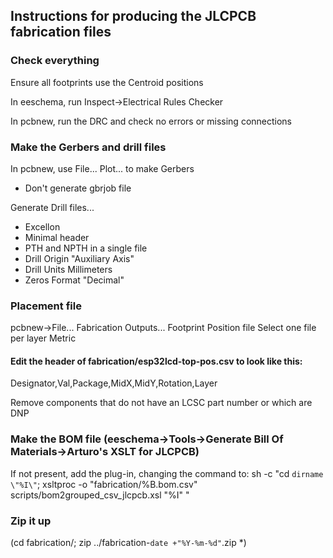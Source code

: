 ## Instructions for producing the JLCPCB fabrication files

### Check everything

Ensure all footprints use the Centroid positions

In eeschema, run Inspect->Electrical Rules Checker

In pcbnew, run the DRC and check no errors or missing connections

### Make the Gerbers and drill files

In pcbnew, use File... Plot... to make Gerbers
* Don't generate gbrjob file

Generate Drill files...
* Excellon
* Minimal header
* PTH and NPTH in a single file
* Drill Origin "Auxiliary Axis"
* Drill Units Millimeters
* Zeros Format "Decimal"

### Placement file

pcbnew->File... Fabrication Outputs... Footprint Position file
Select one file per layer
Metric

#### Edit the header of fabrication/esp32lcd-top-pos.csv to look like this:

Designator,Val,Package,MidX,MidY,Rotation,Layer

Remove components that do not have an LCSC part number or which are DNP

### Make the BOM file (eeschema->Tools->Generate Bill Of Materials->Arturo's XSLT for JLCPCB)

If not present, add the plug-in, changing the command to:
sh -c "cd `dirname \"%I\"`; xsltproc -o \"fabrication/%B.bom.csv\" scripts/bom2grouped_csv_jlcpcb.xsl \"%I\" "

### Zip it up

(cd fabrication/; zip ../fabrication-`date +"%Y-%m-%d"`.zip *)
